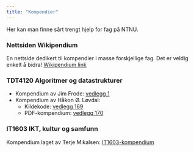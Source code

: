 ```yaml
---
title: "Kompendier"
---
```


Her kan man finne sårt trengt hjelp for fag på NTNU.

### Nettsiden Wikipendium
En nettside dedikert til kompendier i masse forskjellige fag. Det er veldig enkelt å bidra!
[Wikipendium link](https://www.wikipendium.no/)

### TDT4120 Algoritmer og datastrukturer
* Kompendium av Jim Frode: [vedlegg 1](/public/attachments/1-oppsummering_algdat.pdf)  
* Kompendium av Håkon Ø. Løvdal:  
    * Kildekode: [vedlegg 169](/public/attachments/169-Kompendium.zip)  
    * PDF-kompendium: [vedlegg 170](/public/attachments/170-algdat.pdf)

### IT1603 IKT, kultur og samfunn
Kompendium laget av Terje Mikalsen: [IT1603-kompendium](https://www.dropbox.com/s/ztmeyvwd58ng7b4/IT1603%20IKT%2C%20kultur%20og%20samfunn.rar?dl=0)